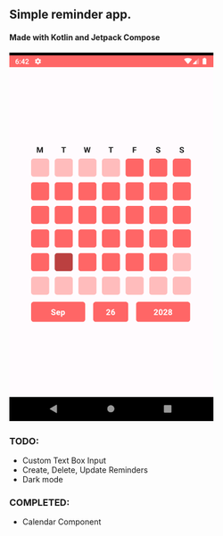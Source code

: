 ## Simple reminder app.

#### Made with Kotlin and Jetpack Compose

![Image](/img.png)



### TODO:

- Custom Text Box Input
- Create, Delete, Update Reminders
- Dark mode

### COMPLETED:

- Calendar Component